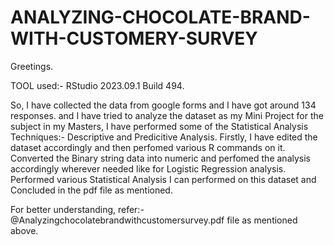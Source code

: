 # ANALYZING-CHOCOLATE-BRAND-WITH-CUSTOMERY-SURVEY
Greetings.

TOOL used:- RStudio 2023.09.1 Build 494.

So, I have collected the data from google forms and I have got around 134 responses.
and I have tried to analyze the dataset as my Mini Project for the subject in my Masters,
I have performed some of the Statistical Analysis Techniques:-
Descriptive and Predicitive Analysis.
Firstly, I have edited the dataset accordingly and then perfomed various R commands on it.
Converted the Binary string data into numeric and perfomed the analysis accordingly wherever needed like for Logistic Regression analysis.
Performed various Statistical Analysis I can performed on this dataset and Concluded in the pdf file as mentioned.

For better understanding, refer:-  @Analyzingchocolatebrandwithcustomersurvey.pdf file as mentioned above.
